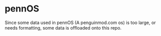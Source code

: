 # pennOS
Since some data used in pennOS (A penguinmod.com os) is too large, or needs formatting, some data is offloaded onto this repo.
